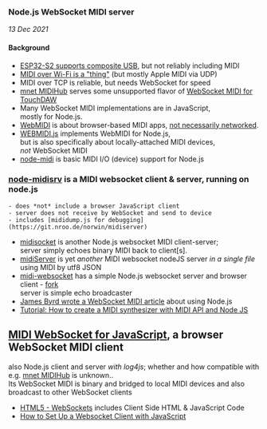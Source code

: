 ---
---
### Node.js WebSocket MIDI server
*13 Dec 2021*

#### Background
- [ESP32-S2 supports composite USB](ESP32/midi.htm), but not reliably including MIDI
- [MIDI over Wi-Fi is a "thing"](MIDI/index.htm) (but mostly Apple MIDI via UDP)
- MIDI over TCP is reliable, but needs WebSocket for speed
- [mnet MIDIHub](https://xmmc.de/mnet) serves some unsupported flavor of [WebSocket MIDI for TouchDAW](https://xmmc.de/touchdaw/man_midi_ws.htm)  
- Many WebSocket MIDI implementations are in JavaScript,  
  mostly for Node.js.  
- [WebMIDI](https://www.midi.org/midi-articles/about-web-midi) is about browser-based MIDI apps,
  [not necessarily networked](https://webmidi.info).
- [WEBMIDI.js](https://www.npmjs.com/package/webmidi) implements WebMIDI for Node.js,  
  but is also specifically about locally-attached MIDI devices,  
  *not* WebSocket MIDI
- [node-midi](https://github.com/justinlatimer/node-midi) is basic MIDI I/O (device) support for Node.js  

### [node-midisrv](https://www.npmjs.com/package/midisrv) is a MIDI websocket client & server, running on node.js  
    - does *not* include a browser JavaScript client
    - server does not receive by WebSocket and send to device
    - includes [mididump.js for debugging](https://git.nroo.de/norwin/midiserver)
- [midisocket](https://github.com/vine77/midisocket) is another Node.js websocket MIDI client-server;  
  server simply echoes binary MIDI back to client[s].
- [midiServer](https://github.com/PauloSeb/midiServer) is yet *another* MIDI websocket nodeJS server *in a single file*  
  using MIDI by utf8 JSON  
- [midi-websocket](https://github.com/fa-m/midi-websocket) has a simple Node.js websocket server and browser client - [fork](https://github.com/fa-m/midi-websocket)  
  server is simple echo broadcaster
- [James Byrd wrote a WebSocket MIDI article](https://medium.com/@jbprojectlab/how-to-make-a-real-time-music-application-using-websockets-56776990c558) about using Node.js  
- [Tutorial: How to create a MIDI synthesizer with MIDI API and Node JS](https://medium.com/nebo-15/tutorial-how-to-create-midi-synthesizer-with-midi-api-and-node-js-48d41c162009)

## [MIDI WebSocket for JavaScript](https://github.com/hhromic/midi-websocket/tree/master/javascript), a browser WebSocket MIDI client  
  also Node.js client and server *with log4js*;   whether and how compatible with e.g. [mnet MIDIHub](index.htm#MNET) is unknown..  
  Its WebSocket MIDI is binary and bridged to local MIDI devices and also broadcast to other WebSocket clients
- [HTML5 - WebSockets](https://www.tutorialspoint.com/html5/html5_websocket.htm) includes Client Side HTML & JavaScript Code
- [How to Set Up a Websocket Client with JavaScript](https://cheatcode.co/tutorials/how-to-set-up-a-websocket-client-with-javascript)
